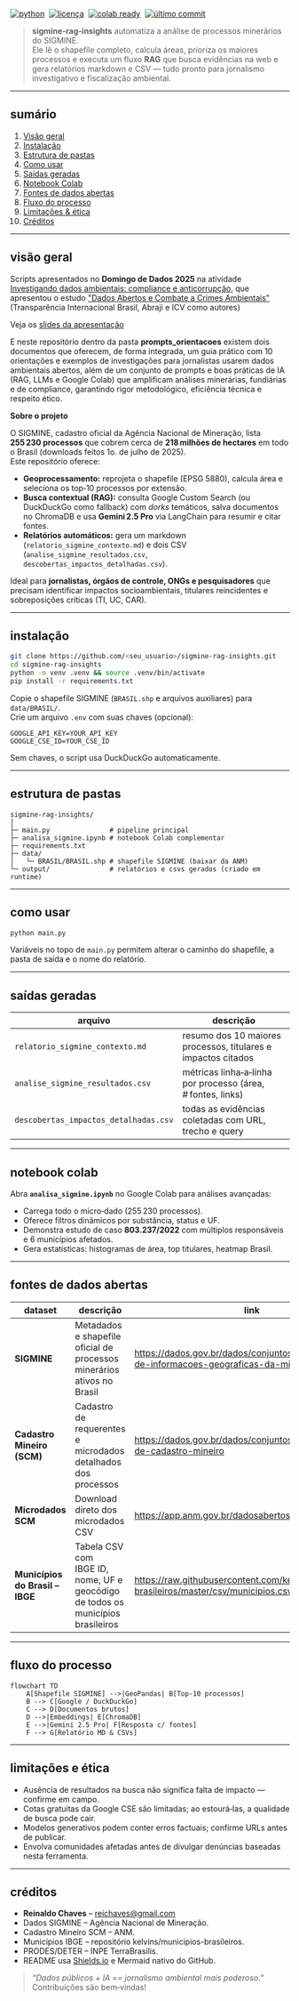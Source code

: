 [![python](https://img.shields.io/badge/python-%E2%89%A5%203.10-blue)](https://www.python.org) 
[![licença](https://img.shields.io/badge/licença-MIT-green)](LICENSE) 
[![colab ready](https://img.shields.io/badge/google_colab-✔️-orange)](https://colab.research.google.com/) 
[![último commit](https://img.shields.io/github/last-commit/<seu_usuario>/sigmine-rag-insights)]()

> **sigmine‑rag‑insights** automatiza a análise de processos minerários do SIGMINE.  
> Ele lê o shapefile completo, calcula áreas, prioriza os maiores processos e executa um fluxo **RAG** que busca evidências na web e gera relatórios markdown e CSV — tudo pronto para jornalismo investigativo e fiscalização ambiental.

---

## sumário
1. [Visão geral](#visão-geral)
2. [Instalação](#instalação)
3. [Estrutura de pastas](#estrutura-de-pastas)
4. [Como usar](#como-usar)
5. [Saídas geradas](#saídas-geradas)
6. [Notebook Colab](#notebook-colab)
7. [Fontes de dados abertas](#fontes-de-dados-abertas)
8. [Fluxo do processo](#fluxo-do-processo)
9. [Limitações & ética](#limitações-e-ética)
10. [Créditos](#créditos)

---

## visão geral
Scripts apresentados no **Domingo de Dados 2025** na atividade [Investigando dados ambientais: compliance e anticorrupção](https://congresso.abraji.org.br/mesa/investigando-dados-ambientais-compliance-e-anticorrupcao), que apresentou o estudo ["Dados Abertos e Combate a Crimes Ambientais"](https://www.abraji.org.br/publicacoes/dados-abertos-e-combate-a-crimes-ambientais) (Transparência Internacional Brasil, Abraji e ICV como autores)

Veja os [slides da apresentação](http://bit.ly/4eC31Bo)

E neste repositório dentro da pasta **prompts_orientacoes** existem dois documentos que oferecem, de forma integrada, um guia prático com 10 orientações e exemplos de investigações para jornalistas usarem dados ambientais abertos, além de um conjunto de prompts e boas práticas de IA (RAG, LLMs e Google Colab) que amplificam análises minerárias, fundiárias e de compliance, garantindo rigor metodológico, eficiência técnica e respeito ético.

**Sobre o projeto**

O SIGMINE, cadastro oficial da Agência Nacional de Mineração, lista **255 230 processos** que cobrem cerca de **218 milhões de hectares** em todo o Brasil (downloads feitos 1o. de julho de 2025).  
Este repositório oferece:

* **Geoprocessamento:** reprojeta o shapefile (EPSG 5880), calcula área e seleciona os top‑10 processos por extensão.
* **Busca contextual (RAG):** consulta Google Custom Search (ou DuckDuckGo como fallback) com _dorks_ temáticos, salva documentos no ChromaDB e usa **Gemini 2.5 Pro** via LangChain para resumir e citar fontes.
* **Relatórios automáticos:** gera um markdown (`relatorio_sigmine_contexto.md`) e dois CSV (`analise_sigmine_resultados.csv`, `descobertas_impactos_detalhadas.csv`).

Ideal para **jornalistas, órgãos de controle, ONGs e pesquisadores** que precisam identificar impactos socioambientais, titulares reincidentes e sobreposições críticas (TI, UC, CAR).

---

## instalação
```bash
git clone https://github.com/<seu_usuario>/sigmine-rag-insights.git
cd sigmine-rag-insights
python -m venv .venv && source .venv/bin/activate
pip install -r requirements.txt
```

Copie o shapefile SIGMINE (`BRASIL.shp` e arquivos auxiliares) para `data/BRASIL/`.  
Crie um arquivo `.env` com suas chaves (opcional):

```
GOOGLE_API_KEY=YOUR_API_KEY
GOOGLE_CSE_ID=YOUR_CSE_ID
```

Sem chaves, o script usa DuckDuckGo automaticamente.

---

## estrutura de pastas
```text
sigmine-rag-insights/
│
├─ main.py               # pipeline principal
├─ analisa_sigmine.ipynb # notebook Colab complementar
├─ requirements.txt
├─ data/
│   └─ BRASIL/BRASIL.shp # shapefile SIGMINE (baixar da ANM)
└─ output/               # relatórios e csvs gerados (criado em runtime)
```

---

## como usar
```bash
python main.py
```
Variáveis no topo de `main.py` permitem alterar o caminho do shapefile, a pasta de saída e o nome do relatório.

---

## saídas geradas
| arquivo | descrição |
|---------|-----------|
| `relatorio_sigmine_contexto.md` | resumo dos 10 maiores processos, titulares e impactos citados |
| `analise_sigmine_resultados.csv` | métricas linha‑a‑linha por processo (área, # fontes, links) |
| `descobertas_impactos_detalhadas.csv` | todas as evidências coletadas com URL, trecho e query |

---

## notebook colab
Abra **`analisa_sigmine.ipynb`** no Google Colab para análises avançadas:

* Carrega todo o micro‑dado (255 230 processos).
* Oferece filtros dinâmicos por substância, status e UF.
* Demonstra estudo de caso **803.237/2022** com múltiplos responsáveis e 6 municípios afetados.
* Gera estatísticas: histogramas de área, top titulares, heatmap Brasil.

---

## fontes de dados abertas
| dataset | descrição | link |
|---------|-----------|------|
| **SIGMINE** | Metadados e shapefile oficial de processos minerários ativos no Brasil | https://dados.gov.br/dados/conjuntos-dados/sistema-de-informacoes-geograficas-da-mineracao- |
| **Cadastro Mineiro (SCM)** | Cadastro de requerentes e microdados detalhados dos processos | https://dados.gov.br/dados/conjuntos-dados/sistema-de-cadastro-mineiro |
| **Microdados SCM** | Download direto dos microdados CSV | https://app.anm.gov.br/dadosabertos/SCM/microdados/ |
| **Municípios do Brasil – IBGE** | Tabela CSV com IBGE ID, nome, UF e geocódigo de todos os municípios brasileiros | https://raw.githubusercontent.com/kelvins/municipios-brasileiros/master/csv/municipios.csv |

---

## fluxo do processo
```mermaid
flowchart TD
    A[Shapefile SIGMINE] -->|GeoPandas| B[Top‑10 processos]
    B --> C[Google / DuckDuckGo]
    C --> D[Documentos brutos]
    D -->|Embeddings| E[ChromaDB]
    E -->|Gemini 2.5 Pro| F[Resposta c/ fontes]
    F --> G[Relatório MD & CSVs]
```

---

## limitações e ética
* Ausência de resultados na busca não significa falta de impacto — confirme em campo.  
* Cotas gratuitas da Google CSE são limitadas; ao estourá‑las, a qualidade de busca pode cair.  
* Modelos generativos podem conter erros factuais; confirme URLs antes de publicar.  
* Envolva comunidades afetadas antes de divulgar denúncias baseadas nesta ferramenta.

---

## créditos
* **Reinaldo Chaves** – reichaves@gmail.com  
* Dados SIGMINE – Agência Nacional de Mineração.  
* Cadastro Mineiro SCM – ANM.  
* Municípios IBGE – repositório kelvins/municipios-brasileiros.  
* PRODES/DETER – INPE TerraBrasilis.  
* README usa [Shields.io](https://shields.io) e Mermaid nativo do GitHub.

> _“Dados públicos + IA == jornalismo ambiental mais poderoso.”_  
Contribuições são bem‑vindas!
